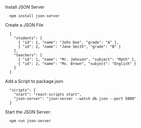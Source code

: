 
Install JSON Server

      npm install json-server

Create a JSON File

      {
        "students": [
          { "id": 1, "name": "John Doe", "grade": "A" },
          { "id": 2, "name": "Jane Smith", "grade": "B" }
        ],
        "teachers": [
          { "id": 1, "name": "Mr. Johnson", "subject": "Math" },
          { "id": 2, "name": "Ms. Brown", "subject": "English" }
        ]
      }


Add a Script to package.json

      "scripts": {
        "start": "react-scripts start",
        "json-server": "json-server --watch db.json --port 5000"
      }


Start the JSON Server:

      npm run json-server
